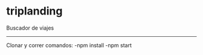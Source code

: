 # triplanding
Buscador de viajes

--------------------------

Clonar y correr comandos:
-npm install
-npm start
